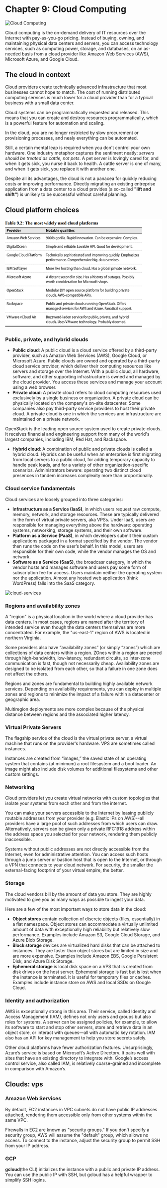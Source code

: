 # Chapter 9: Cloud Computing

![Cloud Computing](https://ostechnix.com/wp-content/uploads/2021/12/Cloud-Computing.png)

Cloud computing is the on-demand delivery of IT resources over the Internet with pay-as-you-go pricing. Instead of buying, owning, and maintaining physical data centers and servers, you can access technology services, such as computing power, storage, and databases, on an as-needed basis from a cloud provider like Amazon Web Services (AWS), Microsoft Azure, and Google Cloud.

## The cloud in context

Cloud providers create technically advanced infrastructure that most businesses cannot hope to match. The cost of running distributed computing services is much lower for a cloud provider than for a typical business with a small data center. 

Cloud systems can be programmatically requested and released. This means that you can create and destroy resources programmatically, which is a powerful feature for automation and scaling.

In the cloud, you are no longer restricted by slow procurement or provisioning processes, and nealy everything can be automated.

Still, a certain mental leap is required when you don't control your own hardware. One industry metaphor captures the sentiment neatly: *servers should be treated as cattle, not pets*. A pet server is lovingly cared for, and when it gets sick, you nurse it back to health. A cattle server is one of many, and when it gets sick, you replace it with another one.

Despite all its advantages, the cloud is not a panacea for quickly reducing costs or improving performance. Directly migrating an existing entreprise application from a data center to a cloud provides (a so-called **"lift and shift"**) is unlikely to be successful without careful planning.

## Cloud platform choices

![cloud-providers](./data/cloud-providers.png)

### Public, private, and hybrid clouds

- **Public cloud**: A public cloud is a cloud service offered by a third-party provider, such as Amazon Web Services (AWS), Google Cloud, or Microsoft Azure. Public clouds are owned and operated by a third-party cloud service provider, which deliver their computing resources like servers and storage over the Internet. With a public cloud, all hardware, software, and other supporting infrastructure is owned and managed by the cloud provider. You access these services and manage your account using a web browser.
- **Private cloud**: A private cloud refers to cloud computing resources used exclusively by a single business or organization. A private cloud can be physically located on the company's on-site datacenter. Some companies also pay third-party service providers to host their private cloud. A private cloud is one in which the services and infrastructure are maintained on a private network.

OpenStack is the leading open source system used to create private clouds. It receives financial and engineering support from many of the world's largest companies, including IBM, Red Hat, and Rackspace.

- **Hybrid cloud**: A combination of public and private clouds is called a hybrid cloud. Hybrids can be useful when an enterprise is first migrating from local servers to a public cloud, for adding temporary capacity to handle peak loads, and for a variety of other organization-specific scenarios. Administrators beware: operating two distinct cloud presences in tandem increases complexity more than proportionally.

### Cloud service fundamentals

Cloud services are loosely grouped into three categories:

- **Infrastructure as a Service (IaaS)**, in which users request raw compute, memory, network, and storage resources. These are typically delivered in the form of virtual private servers, aka VPSs. Under IaaS, users are responsible for managing everything above the hardware: operating systems, networking, storage systems, and their own software.
- **Platform as a Service (PaaS)**, in which developers submit their custom applications packaged in a format specified by the vendor. The vendor then runs the code on the user’s behalf. In this model, users are responsible for their own code, while the vendor manages the OS and network.
- **Software as a Service (SaaS)**, the broadcasr category, in which the vendor hosts and manages software and users pay some form of subscription fee for access. Users maintain neither the operating system nor the application. Almost any hosted web application (think WordPress) falls into the SaaS category.

![cloud-services](https://www.redhat.com/rhdc/managed-files/iaas-paas-saas-diagram5.1-1638x1046.png)

### Regions and availability zones

A "region" is a physical location in the world where a cloud provider has data centers. In most cases, regions are named after the territory of intended service even though the data centers themselves are more concentrated. For example, the "us-east-1" region of AWS is located in northern Virginia.

Some providers also have “availability zones” (or simply “zones”) which are collections of data centers within a region. ZOnes within a region are peered through high-bandwidth, low-latency, redundant circuits, so inter-zone communication is fast, though not necessarily cheap. Availability zones are designed to be isolated from each other, so that a failure in one zone does not affect the others.

Regions and zones are fundamental to building highly available network services. Depending on availability requirements, you can deploy in multiple zones and regions to minimize the impact of a failure within a datacenter or geographic area. 

Multiregion deployments are more complex because of the physical distance between regions and the associated higher latency. 

### Virtual Private Servers

The flagship service of the cloud is the virtual private server, a virtual machine that runs on the provider's hardware. VPS are sometimes called instances.

Instances are created from “images,” the saved state of an operating system that contains (at minimum) a root filesystem and a boot loader. An image might also include disk volumes for additional filesystems and other custom settings. 

### Networking

Cloud providers let you create virtual networks with custom topologies that isolate your systems from each other and from the internet.

You can make your servers accessible to the Internet by leasing publicly routable addresses from your provider (e.g. Elastic IPs on AWS)--all providers have a large pool of such addresses from which users can draw.
Alternatively, servers can be given only a private RFC1918 address within the address space you selected for your network, rendering them publicly inaccessible.

Systems without public addresses are not directly accessible from the Internet, even for administrative attention. You can access such hosts through a jump server or bastion host that is open to the Internet, or through a VPN that connects to your cloud network. For security, the smaller the external-facing footprint of your virtual empire, the better.

### Storage

The cloud vendors bill by the amount of data you store. They are highly motivated to give you as many ways as possible to ingest your data. 

Here are a few of the most important ways to store data in the cloud:

- **Object stores** contain collection of discrete objects (files, essentially) in a flat namespace. Object stores can accommodate a virtually unlimited amount of data with exceptionally high reliability but relatively slow performance. Examples include Amazon S3, Google Cloud Storage, and Azure Blob Storage.
- **Block storage** devices are virtualized hard disks that can be attached to instances. They are faster than object stores but are limited in size and are more expensive. Examples include Amazon EBS, Google Persistent Disk, and Azure Disk Storage.
- **Ephemeral storage** is local disk space on a VPS that is created from disk drives on the host server. Ephemeral storage is fast but is lost when the instance is terminated. It is useful for temporary files or caches. Examples include instance store on AWS and local SSDs on Google Cloud.

### Identity and authorization

AWS is exceptionally strong in this area. Their service, called Identity and Access Management (IAM), defines not only users and groups but also roles for systems. A server can be assigned policies, for example, to allow its software to start and stop other servers, store and retrieve data in an object store, or interact with queues—all with automatic key rotation. IAM also has an API for key management to help you store secrets safely.

Other cloud platforms have fewer authorization features. Unsurprisingly, Azure’s service is based on Microsoft’s Active Directory. It pairs well with sites that have an existing directory to integrate with. Google’s access control service, also called IAM, is relatively coarse-grained and incomplete in comparison with Amazon’s.

## Clouds: vps 

### Amazon Web Services

By default, EC2 instances in VPC subnets do not have public IP addresses attached, rendering them accessible only from other systems within the same VPC.

Firewalls in EC2 are known as "security groups." If you don't specify a security group, AWS will assume the "default" group, which allows no access. To connect to the instance, adjust the security group to permit SSH from your IP address.

### GCP

**gcloud**(the CLI) initializes the instance with a public and private IP address. You can use the public IP with SSH, but gcloud has a helpful wrapper to simplify SSH logins.